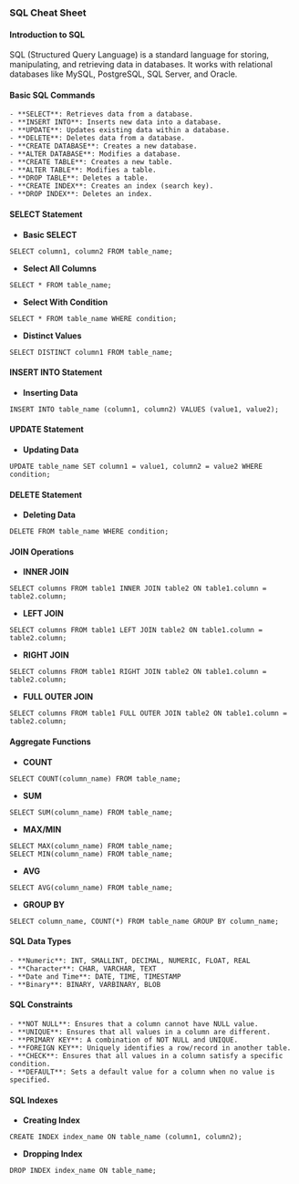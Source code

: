### SQL Cheat Sheet

#### Introduction to SQL

SQL (Structured Query Language) is a standard language for storing, manipulating, and retrieving data in databases. It works with relational databases like MySQL, PostgreSQL, SQL Server, and Oracle.


#### Basic SQL Commands

```
- **SELECT**: Retrieves data from a database.
- **INSERT INTO**: Inserts new data into a database.
- **UPDATE**: Updates existing data within a database.
- **DELETE**: Deletes data from a database.
- **CREATE DATABASE**: Creates a new database.
- **ALTER DATABASE**: Modifies a database.
- **CREATE TABLE**: Creates a new table.
- **ALTER TABLE**: Modifies a table.
- **DROP TABLE**: Deletes a table.
- **CREATE INDEX**: Creates an index (search key).
- **DROP INDEX**: Deletes an index.
```

#### SELECT Statement

- **Basic SELECT**

```
SELECT column1, column2 FROM table_name;
```

- **Select All Columns**

```
SELECT * FROM table_name;
```

- **Select With Condition**

```
SELECT * FROM table_name WHERE condition;
```

- **Distinct Values**

```
SELECT DISTINCT column1 FROM table_name;
```

#### INSERT INTO Statement

- **Inserting Data**
```
INSERT INTO table_name (column1, column2) VALUES (value1, value2);
```
#### UPDATE Statement

- **Updating Data**
```
UPDATE table_name SET column1 = value1, column2 = value2 WHERE condition;
```
#### DELETE Statement

- **Deleting Data**
```
DELETE FROM table_name WHERE condition;
```
#### JOIN Operations

- **INNER JOIN**
```
SELECT columns FROM table1 INNER JOIN table2 ON table1.column = table2.column;
```

- **LEFT JOIN**

```
SELECT columns FROM table1 LEFT JOIN table2 ON table1.column = table2.column;
```

- **RIGHT JOIN**

```
SELECT columns FROM table1 RIGHT JOIN table2 ON table1.column = table2.column;
```

- **FULL OUTER JOIN**

```
SELECT columns FROM table1 FULL OUTER JOIN table2 ON table1.column = table2.column;
```

#### Aggregate Functions
- **COUNT**
```
SELECT COUNT(column_name) FROM table_name;
```

- **SUM**

```
SELECT SUM(column_name) FROM table_name;
```

- **MAX/MIN**

```
SELECT MAX(column_name) FROM table_name;
SELECT MIN(column_name) FROM table_name;
```

- **AVG**

```
SELECT AVG(column_name) FROM table_name;
```

- **GROUP BY**

```
SELECT column_name, COUNT(*) FROM table_name GROUP BY column_name;
```

#### SQL Data Types

```
- **Numeric**: INT, SMALLINT, DECIMAL, NUMERIC, FLOAT, REAL
- **Character**: CHAR, VARCHAR, TEXT
- **Date and Time**: DATE, TIME, TIMESTAMP
- **Binary**: BINARY, VARBINARY, BLOB
```

#### SQL Constraints

```
- **NOT NULL**: Ensures that a column cannot have NULL value.
- **UNIQUE**: Ensures that all values in a column are different.
- **PRIMARY KEY**: A combination of NOT NULL and UNIQUE.
- **FOREIGN KEY**: Uniquely identifies a row/record in another table.
- **CHECK**: Ensures that all values in a column satisfy a specific condition.
- **DEFAULT**: Sets a default value for a column when no value is specified.
```

#### SQL Indexes

- **Creating Index**
```
CREATE INDEX index_name ON table_name (column1, column2);
```

- **Dropping Index**

```
DROP INDEX index_name ON table_name;
```

